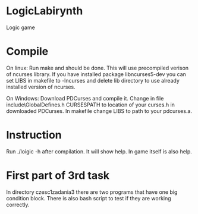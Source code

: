 # LogicLabirynth
Logic game


# Compile
On linux: Run make and should be done. This will use precompiled verison of ncurses library. If you have installed package libncurses5-dev you can set LIBS in makefile to -lncurses and delete lib directory to use already installed version of ncurses. 

On Windows: Download PDCurses and compile it. Change in file include\GlobalDefines.h CURSESPATH to location of your curses.h in downloaded PDCurses. In makefile change LIBS to path to your pdcurses.a.

# Instruction
Run ./loigic -h after compilation. It will show help. In game itself is also help.

# First part of 3rd task
In directory czesc1zadania3 there are two programs that have one big condition block. There is also bash script to test if they are working correctly.
